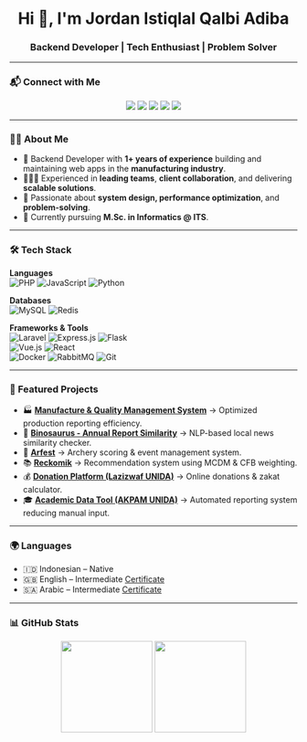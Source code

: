 <h1 align="center">Hi 👋, I'm Jordan Istiqlal Qalbi Adiba</h1>
<h3 align="center">Backend Developer | Tech Enthusiast | Problem Solver</h3>

---

### 📬 Connect with Me
<p align="center">
  <a href="mailto:jordanistiqlal@gmail.com"><img src="https://img.shields.io/badge/Email-D14836?style=for-the-badge&logo=gmail&logoColor=white"/></a>
  <a href="https://www.linkedin.com/in/jordan-istiqlal-qalbi-adiba-85465b1b0/"><img src="https://img.shields.io/badge/LinkedIn-0A66C2?style=for-the-badge&logo=linkedin&logoColor=white"/></a>
  <a href="https://github.com/Jordan-18"><img src="https://img.shields.io/badge/Github-171515?style=for-the-badge&logo=github&logoColor=white"/></a>
  <a href="https://jordan-18.github.io/portofolio"><img src="https://img.shields.io/badge/Portfolio-FF7139?style=for-the-badge&logo=firefox&logoColor=white"/></a>
  <a href="https://drive.google.com/file/d/1aBIGirfVKWY0X7ep_TmnyT9pZQlqb6nY/view?usp=sharing"><img src="https://img.shields.io/badge/Resume CV-085b7f?style=for-the-badge&logo=files&logoColor=white"/></a>
</p>

---

### 👨‍💻 About Me  
- 🚀 Backend Developer with **1+ years of experience** building and maintaining web apps in the **manufacturing industry**.  
- 🧑‍🤝‍🧑 Experienced in **leading teams**, **client collaboration**, and delivering **scalable solutions**.  
- 🎯 Passionate about **system design, performance optimization**, and **problem-solving**.  
- 🌱 Currently pursuing **M.Sc. in Informatics @ ITS**.  

---

### 🛠️ Tech Stack
**Languages**  
![PHP](https://img.shields.io/badge/PHP-777BB4?style=flat&logo=php&logoColor=white) 
![JavaScript](https://img.shields.io/badge/JavaScript-323330?style=flat&logo=javascript&logoColor=F7DF1E) 
![Python](https://img.shields.io/badge/Python-14354C?style=flat&logo=python&logoColor=white)

**Databases**  
![MySQL](https://img.shields.io/badge/MySQL-005C84?style=flat&logo=mysql&logoColor=white) 
![Redis](https://img.shields.io/badge/Redis-D92D2A?style=flat&logo=redis&logoColor=white)

**Frameworks & Tools**  
![Laravel](https://img.shields.io/badge/Laravel-FF2D20?style=flat&logo=laravel&logoColor=white) 
![Express.js](https://img.shields.io/badge/Express.js-404D59?style=flat) 
![Flask](https://img.shields.io/badge/Flask-000000?style=flat&logo=flask&logoColor=white)  
![Vue.js](https://img.shields.io/badge/Vue.js-35495E?style=flat&logo=vue.js&logoColor=4FC08D) 
![React](https://img.shields.io/badge/React-20232A?style=flat&logo=react&logoColor=61DAFB)  
![Docker](https://img.shields.io/badge/Docker-2496ED?style=flat&logo=docker&logoColor=white) 
![RabbitMQ](https://img.shields.io/badge/RabbitMQ-FF6600?style=flat&logo=rabbitmq&logoColor=white) 
![Git](https://img.shields.io/badge/Git-F05032?style=flat&logo=git&logoColor=white)  

---

### 🚀 Featured Projects
- 🏭 [**Manufacture & Quality Management System**]() → Optimized production reporting efficiency.  
- 📰 [**Binosaurus - Annual Report Similarity**](https://github.com/Jordan-18/Magang-Binocular-2021) → NLP-based local news similarity checker.  
- 🏹 [**Arfest**](https://github.com/Jordan-18/frontend.arfest) → Archery scoring & event management system.  
- 📚 [**Reckomik**](https://github.com/Jordan-18/reckomik.be) → Recommendation system using MCDM & CFB weighting.  
- 💰 [**Donation Platform (Lazizwaf UNIDA)**]() → Online donations & zakat calculator.  
- 🎓 [**Academic Data Tool (AKPAM UNIDA)**]() → Automated reporting system reducing manual input.  

---

### 🌍 Languages
- 🇮🇩 Indonesian – Native  
- 🇬🇧 English – Intermediate [Certificate](https://drive.google.com/file/d/1pL4abvzlgkEM6GHsx9ANHlAxCI0nQ5E1/view)  
- 🇸🇦 Arabic – Intermediate [Certificate](https://jordan-18.github.io/portofolio.old/assets/data/Sertifikat%20Bahasa%20Arab.pdf)  

---

### 📊 GitHub Stats
<p align="center">
  <img height="160px" src="https://github-readme-stats.vercel.app/api?username=Jordan-18&show_icons=true&theme=radical"/>
  <img height="160px" src="https://github-readme-stats.vercel.app/api/top-langs/?username=Jordan-18&layout=compact&theme=radical"/>
</p>
